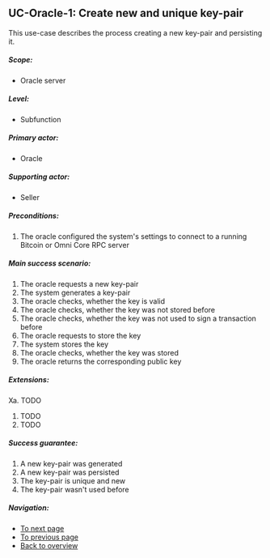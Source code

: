 UC-Oracle-1: Create new and unique key-pair
-------------------------------------------

  This use-case describes the process creating a new key-pair and
  persisting it.

##### Scope:

- Oracle server

##### Level:

- Subfunction

##### Primary actor:

- Oracle

##### Supporting actor:

- Seller

##### Preconditions:

  1. The oracle configured the system's settings to connect to a running Bitcoin or Omni Core RPC server

##### Main success scenario:

  1. The oracle requests a new key-pair
  2. The system generates a key-pair
  3. The oracle checks, whether the key is valid
  4. The oracle checks, whether the key was not stored before
  5. The oracle checks, whether the key was not used to sign a transaction before
  6. The oracle requests to store the key
  7. The system stores the key
  8. The oracle checks, whether the key was stored
  9. The oracle returns the corresponding public key

##### Extensions:

Xa. TODO

  1. TODO
  2. TODO

##### Success guarantee:

  1. A new key-pair was generated
  2. A new key-pair was persisted
  3. The key-pair is unique and new
  4. The key-pair wasn't used before

##### Navigation:

- [To next page](uc-oracle-2_sign_transaction_stub.md)
- [To previous page](uc-client-7_accept_swap_offer.md)
- [Back to overview](../README.md)
